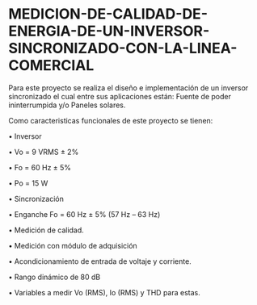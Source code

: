# MEDICION-DE-CALIDAD-DE-ENERGIA-DE-UN-INVERSOR-SINCRONIZADO-CON-LA-LINEA-COMERCIAL

Para este proyecto se realiza el diseño e implementación de un  inversor sincronizado el cual entre sus aplicaciones están: Fuente de poder ininterrumpida y/o Paneles solares.

Como caracteristicas funcionales de este proyecto se tienen:

•	Inversor

•	Vo = 9 VRMS  ± 2%

•	Fo = 60 Hz ± 5%

•	Po = 15 W

•	Sincronización 

•	Enganche Fo = 60 Hz ± 5% (57 Hz – 63 Hz)

•	Medición de calidad.

•	Medición con módulo de adquisición 

•	Acondicionamiento  de entrada de voltaje y corriente.

•	Rango dinámico de 80 dB

•	Variables a medir Vo (RMS), Io (RMS) y THD para estas.

